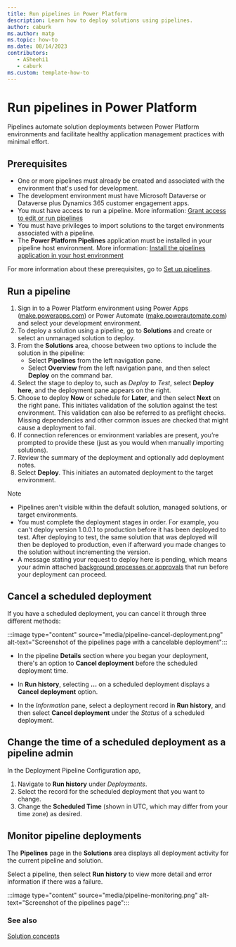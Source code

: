 ```yaml
---
title: Run pipelines in Power Platform
description: Learn how to deploy solutions using pipelines.
author: caburk
ms.author: matp
ms.topic: how-to
ms.date: 08/14/2023
contributors:
   - ASheehi1
   - caburk
ms.custom: template-how-to
---
```

# Run pipelines in Power Platform

Pipelines automate solution deployments between Power Platform environments and facilitate healthy application management practices with minimal effort.

## Prerequisites

- One or more pipelines must already be created and associated with the environment that's used for development.
- The development environment must have Microsoft Dataverse or Dataverse plus Dynamics 365 customer engagement apps.
- You must have access to run a pipeline. More information: [Grant access to edit or run pipelines](set-up-pipelines.md#grant-access-to-edit-or-run-pipelines)
- You must have privileges to import solutions to the target environments associated with a pipeline.
- The **Power Platform Pipelines** application must be installed in your pipeline host environment. More information: [Install the pipelines application in your host environment](set-up-pipelines.md#install-the-pipelines-application-in-your-host-environment)

For more information about these prerequisites, go to [Set up pipelines](set-up-pipelines.md).

## Run a pipeline

1. Sign in to a Power Platform environment using Power Apps ([make.powerapps.com](https://make.powerapps.com)) or Power Automate ([make.powerautomate.com](https://make.powerautomate.com)) and select your development environment.
1. To deploy a solution using a pipeline, go to **Solutions** and create or select an unmanaged solution to deploy.
1. From the **Solutions** area, choose between two options to include the solution in the pipeline:
   - Select **Pipelines** from the left navigation pane.
   - Select **Overview** from the left navigation pane, and then select **Deploy** on the command bar.
1. Select the stage to deploy to, such as *Deploy to Test*, select **Deploy here**, and the deployment pane appears on the right.
1. Choose to deploy **Now** or schedule for **Later**, and then select **Next** on the right pane. This initiates validation of the solution against the test environment. This validation can also be referred to as preflight checks. Missing dependencies and other common issues are checked that might cause a deployment to fail.
1. If connection references or environment variables are present, you’re prompted to provide these (just as you would when manually importing solutions).
1. Review the summary of the deployment and optionally add deployment notes.
1. Select **Deploy**. This initiates an automated deployment to the target environment.

> [!NOTE]
>
> - Pipelines aren't visible within the default solution, managed solutions, or target environments.
> - You must complete the deployment stages in order. For example, you can't deploy version 1.0.0.1 to production before it has been deployed to test. After deploying to test, the same solution that was deployed will then be deployed to production, even if afterward you made changes to the solution without incrementing the version.
> - A message stating your request to deploy here is pending, which means your admin attached [background processes or approvals](extend-pipelines.md) that run before your deployment can proceed.

## Cancel a scheduled deployment
If you have a scheduled deployment, you can cancel it through three different methods:

:::image type="content" source="media/pipeline-cancel-deployment.png" alt-text="Screenshot of the pipelines page with a cancelable deployment":::

- In the pipeline **Details** section where you began your deployment, there's an option to **Cancel deployment** before the scheduled deployment time.

- In **Run history**, selecting **...** on a scheduled deployment displays a **Cancel deployment** option.

- In the *Information* pane, select a deployment record in **Run history**, and then select **Cancel deployment** under the *Status* of a scheduled deployment.

## Change the time of a scheduled deployment as a pipeline admin
In the Deployment Pipeline Configuration app,
1. Navigate to **Run history** under *Deployments*.
1. Select the record for the scheduled deployment that you want to change.
1. Change the **Scheduled Time** (shown in UTC, which may differ from your time zone) as desired.

## Monitor pipeline deployments

The **Pipelines** page in the **Solutions** area displays all deployment activity for the current pipeline and solution.

Select a pipeline, then select **Run history** to view more detail and error information if there was a failure.

:::image type="content" source="media/pipeline-monitoring.png" alt-text="Screenshot of the pipelines page":::

### See also

[Solution concepts](solution-concepts-alm.md)
